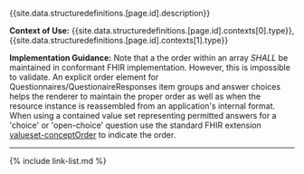 {{site.data.structuredefinitions.[page.id].description}}

**Context of Use:**  {{site.data.structuredefinitions.[page.id].contexts[0].type}}, {{site.data.structuredefinitions.[page.id].contexts[1].type}}


**Implementation Guidance:**
Note that a the order within an array *SHALL* be maintained in conformant FHIR implementation.  However, this is impossible to validate.  An explicit order element for Questionnaires/QuestionaireResponses item groups and answer choices helps the renderer to maintain the proper order as well as when the resource instance is reassembled from an application's internal format.  When using a contained value set representing permitted answers for a 'choice' or 'open-choice' question use the standard FHIR extension [valueset-conceptOrder](http://hl7.org/fhir/STU3/extension-valueset-conceptorder.html) to indicate the order.



---
[^4]: <http://hl7.org/fhir/STU3/json.html#xml>

{% include link-list.md %}
